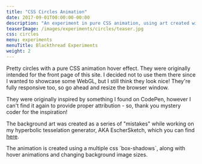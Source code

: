 ```yaml
---
title: "CSS Circles Animation"
date: 2017-09-01T00:00:00-00:00
description: "An experiment in pure CSS animation, using art created with the EscherSketch hyperbolic art generator."
teaserImage: /images/experiments/circles/teaser.jpg
css: circles
menu: experiments
menuTitle: Blackthread Experiments
weight: 2
---
```


<p>
    Pretty circles with a pure CSS animation hover effect.
    They were originally intended for the front page of this site.
    I decided not to use them there since I wanted to showcase some WebGL, but I still think they look nice!
    They're fully responsive too, so go ahead and resize the browser window.
</p>

<p>
  They were originally inspired by something I found on CodePen, however I can't find
  it again to provide proper attribution - so, thank you mystery coder for the inspiration!
</p>

<p>
  The background art was created as a series of "mistakes" while working on my hyperbolic tesselation generator,
  AKA EscherSketch, which you can find <a href="/experiments/eschersketch/">here</a>.
</p>

<p>
  The animation is created using a multiple css `box-shadows`, along with hover animations
  and changing background image sizes.
</p>

<div id="circles">

  <div id="circle-1" class="circle"></div>

  <div id="circle-2" class="circle"></div>

  <div id="circle-3" class="circle"></div>

  <div id="circle-4" class="circle"></div>

</div>
